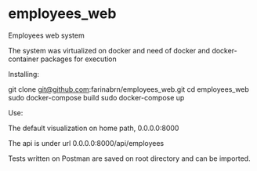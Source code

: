 # employees_web
Employees web system

The system was virtualized on docker and need of docker and docker-container packages for execution

Installing:

git clone git@github.com:farinabrn/employees_web.git
cd employees_web
sudo docker-compose build
sudo docker-compose up

Use:

The default visualization on home path, 0.0.0.0:8000

The api is under url 0.0.0.0:8000/api/employees

Tests written on Postman are saved on root directory and can be imported.
